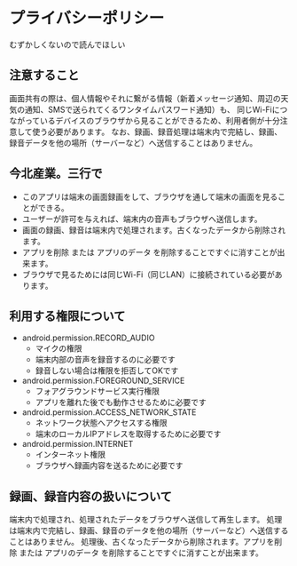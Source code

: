 # プライバシーポリシー
むずかしくないので読んでほしい

## 注意すること
画面共有の際は、個人情報やそれに繋がる情報（新着メッセージ通知、周辺の天気の通知、SMSで送られてくるワンタイムパスワード通知）も、
同じWi-Fiにつながっているデバイスのブラウザから見ることができるため、利用者側が十分注意して使う必要があります。
なお、録画、録音処理は端末内で完結し、録画、録音データを他の場所（サーバーなど）へ送信することはありません。

## 今北産業。三行で
- このアプリは端末の画面録画をして、ブラウザを通して端末の画面を見ることができる。
- ユーザーが許可を与えれば、端末内の音声もブラウザへ送信します。
- 画面の録画、録音は端末内で処理されます。古くなったデータから削除されます。
- アプリを削除 または アプリのデータ を削除することですぐに消すことが出来ます。
- ブラウザで見るためには同じWi-Fi（同じLAN）に接続されている必要があります。

## 利用する権限について
- android.permission.RECORD_AUDIO
    - マイクの権限
    - 端末内部の音声を録音するのに必要です
    - 録音しない場合は権限を拒否してOKです
- android.permission.FOREGROUND_SERVICE
    - フォアグラウンドサービス実行権限
    - アプリを離れた後でも動作させるために必要です
- android.permission.ACCESS_NETWORK_STATE
    - ネットワーク状態へアクセスする権限
    - 端末のローカルIPアドレスを取得するために必要です
- android.permission.INTERNET
    - インターネット権限
    - ブラウザへ録画内容を送るために必要です

## 録画、録音内容の扱いについて
端末内で処理され、処理されたデータをブラウザへ送信して再生します。
処理は端末内で完結し、録画、録音のデータを他の場所（サーバーなど）へ送信することはありません。
処理後、古くなったデータから削除されます。アプリを削除 または アプリのデータ を削除することですぐに消すことが出来ます。